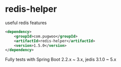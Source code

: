 # redis-helper
useful redis features

```xml
<dependency>
	<groupId>com.pugwoo</groupId>
	<artifactId>redis-helper</artifactId>
	<version>1.5.0</version>
</dependency>
```

Fully tests with Spring Boot 2.2.x ~ 3.x, jedis 3.1.0 ~ 5.x